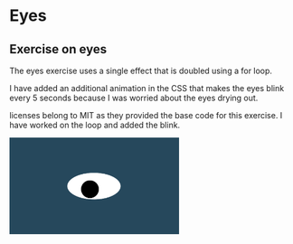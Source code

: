 # Eyes
## Exercise on eyes
<p>The eyes exercise uses a single effect that is doubled using a for loop.</p>
<p>I have added an additional animation in the CSS that makes the eyes blink every 5 seconds because I was worried about the eyes drying out.</p>
<p>licenses belong to MIT as they provided the base code for this exercise. I have worked on the loop and added the blink.</p>
<img src= "oneeye.png" width='300'/>
